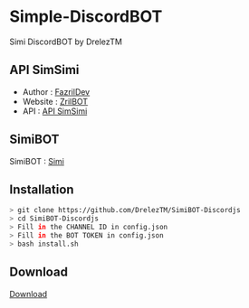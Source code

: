 # Simple-DiscordBOT
Simi DiscordBOT by DrelezTM

## API SimSimi
* Author : [FazrilDev](https://github.com/FazrilDev)
* Website : [ZrilBOT](http://zrilbot.hopto.org)
* API : [API SimSimi](http://zrilbot.hopto.org/api/simi?text=Hello)

## SimiBOT
SimiBOT : [Simi](https://simibot.glitch.me)

## Installation
```bash
> git clone https://github.com/DrelezTM/SimiBOT-Discordjs
> cd SimiBOT-Discordjs
> Fill in the CHANNEL ID in config.json
> Fill in the BOT TOKEN in config.json
> bash install.sh
```

## Download
[Download](https://github.com/DrelezTM/SimiBOT-Discordjs/archive/refs/heads/main.zip)
